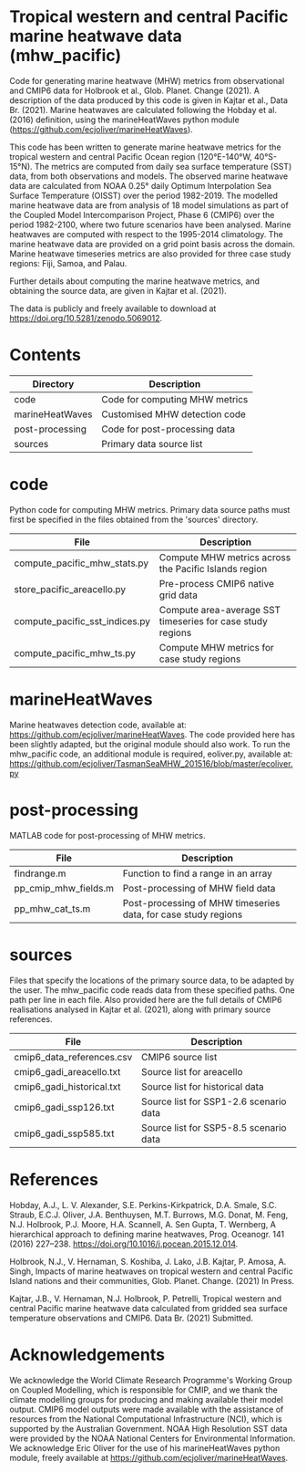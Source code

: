 # Tropical western and central Pacific marine heatwave data (mhw_pacific)

Code for generating marine heatwave (MHW) metrics from observational and CMIP6 data for Holbrook et al., Glob. Planet. Change (2021). A description of the data produced by this code is given in Kajtar et al., Data Br. (2021). Marine heatwaves are calculated following the Hobday et al. (2016) definition, using the marineHeatWaves python module (https://github.com/ecjoliver/marineHeatWaves).

This code has been written to generate marine heatwave metrics for the tropical western and central Pacific Ocean region (120°E-140°W, 40°S-15°N). The metrics are computed from daily sea surface temperature (SST) data, from both observations and models. The observed marine heatwave data are calculated from NOAA 0.25° daily Optimum Interpolation Sea Surface Temperature (OISST) over the period 1982-2019. The modelled marine heatwave data are from analysis of 18 model simulations as part of the Coupled Model Intercomparison Project, Phase 6 (CMIP6) over the period 1982-2100, where two future scenarios have been analysed. Marine heatwaves are computed with respect to the 1995-2014 climatology. The marine heatwave data are provided on a grid point basis across the domain. Marine heatwave timeseries metrics are also provided for three case study regions: Fiji, Samoa, and Palau.

Further details about computing the marine heatwave metrics, and obtaining the source data, are given in Kajtar et al. (2021).

The data is publicly and freely available to download at https://doi.org/10.5281/zenodo.5069012.

# Contents

|Directory         |Description|
|------------------|-----------|
|code              |Code for computing MHW metrics|
|marineHeatWaves   |Customised MHW detection code|
|post-processing   |Code for post-processing data|
|sources           |Primary data source list|

# code

Python code for computing MHW metrics. Primary data source paths must first be specified in the files obtained from the 'sources' directory.

|File              |Description|
|------------------|-----------|
|compute_pacific_mhw_stats.py   |Compute MHW metrics across the Pacific Islands region|
|store_pacific_areacello.py     |Pre-process CMIP6 native grid data|
|compute_pacific_sst_indices.py |Compute area-average SST timeseries for case study regions|
|compute_pacific_mhw_ts.py      |Compute MHW metrics for case study regions|

# marineHeatWaves

Marine heatwaves detection code, available at: https://github.com/ecjoliver/marineHeatWaves. The code provided here has been slightly adapted, but the original module should also work.
To run the mhw_pacific code, an additional module is required, eoliver.py, available at: https://github.com/ecjoliver/TasmanSeaMHW_201516/blob/master/ecoliver.py

# post-processing

MATLAB code for post-processing of MHW metrics.

|File              |Description|
|------------------|-----------|
|findrange.m           |Function to find a range in an array|
|pp_cmip_mhw_fields.m  |Post-processing of MHW field data|
|pp_mhw_cat_ts.m       |Post-processing of MHW timeseries data, for case study regions|

# sources

Files that specify the locations of the primary source data, to be adapted by the user. The mhw_pacific code reads data from these specified paths. One path per line in each file. Also provided here are the full details of CMIP6 realisations analysed in Kajtar et al. (2021), along with primary source references.

|File              |Description|
|------------------|-----------|
|cmip6_data_references.csv  |CMIP6 source list|
|cmip6_gadi_areacello.txt   |Source list for areacello|
|cmip6_gadi_historical.txt  |Source list for historical data|
|cmip6_gadi_ssp126.txt      |Source list for SSP1-2.6 scenario data|
|cmip6_gadi_ssp585.txt      |Source list for SSP5-8.5 scenario data|

# References

Hobday, A.J., L. V. Alexander, S.E. Perkins-Kirkpatrick, D.A. Smale, S.C. Straub, E.C.J. Oliver, J.A. Benthuysen, M.T. Burrows, M.G. Donat, M. Feng, N.J. Holbrook, P.J. Moore, H.A. Scannell, A. Sen Gupta, T. Wernberg, A hierarchical approach to defining marine heatwaves, Prog. Oceanogr. 141 (2016) 227–238. https://doi.org/10.1016/j.pocean.2015.12.014.

Holbrook, N.J., V. Hernaman, S. Koshiba, J. Lako, J.B. Kajtar, P. Amosa, A. Singh, Impacts of marine heatwaves on tropical western and central Pacific Island nations and their communities, Glob. Planet. Change. (2021) In Press.

Kajtar, J.B., V. Hernaman, N.J. Holbrook, P. Petrelli, Tropical western and central Pacific marine heatwave data calculated from gridded sea surface temperature observations and CMIP6. Data Br. (2021) Submitted.

# Acknowledgements

We acknowledge the World Climate Research Programme's Working Group on Coupled Modelling, which is responsible for CMIP, and we thank the climate modelling groups for producing and making available their model output. CMIP6 model outputs were made available with the assistance of resources from the National Computational Infrastructure (NCI), which is supported by the Australian Government. NOAA High Resolution SST data were provided by the NOAA National Centers for Environmental Information. We acknowledge Eric Oliver for the use of his marineHeatWaves python module, freely available at https://github.com/ecjoliver/marineHeatWaves. 

